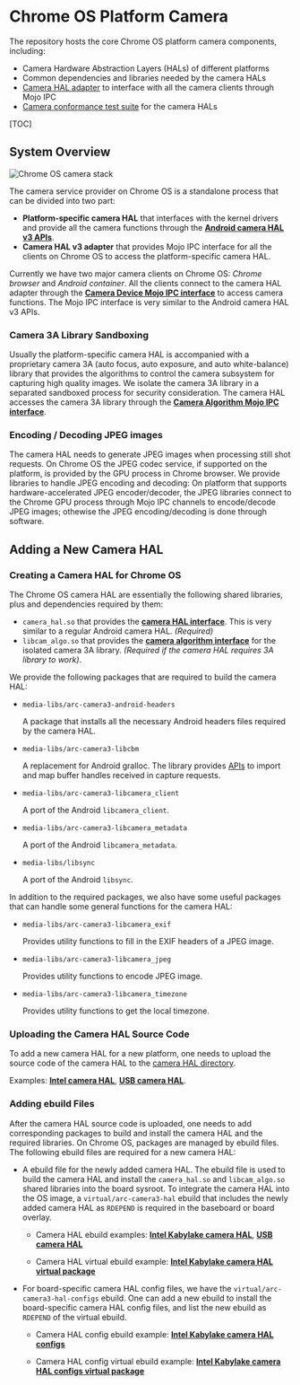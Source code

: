 # Chrome OS Platform Camera

The repository hosts the core Chrome OS platform camera components, including:

- Camera Hardware Abstraction Layers (HALs) of different platforms
- Common dependencies and libraries needed by the camera HALs
- [Camera HAL adapter](/hal_adapter) to interface with all the camera clients
  through Mojo IPC
- [Camera conformance test suite](/camera3_test) for the camera HALs

[TOC]

## System Overview

![Chrome OS camera stack](/docs/images/cros_camera_stack.png)

The camera service provider on Chrome OS is a standalone process that can be
divided into two part:

- **Platform-specific camera HAL** that interfaces with the kernel drivers and
  provide all the camera functions through the [**Android camera HAL v3 APIs**](
  /android/header_files/include/hardware/libhardware/include/hardware/camera3.h).
- **Camera HAL v3 adapter** that provides Mojo IPC interface for all the clients
  on Chrome OS to access the platform-specific camera HAL.

Currently we have two major camera clients on Chrome OS: _Chrome browser_ and
_Android container_.  All the clients connect to the camera HAL adapter through
the [**Camera Device Mojo IPC interface**](/hal_adapter/mojo/arc_camera3.mojom)
to access camera functions. The Mojo IPC interface is very similar to the
Android camera HAL v3 APIs.

### Camera 3A Library Sandboxing

Usually the platform-specific camera HAL is accompanied with a proprietary
camera 3A (auto focus, auto exposure, and auto white-balance) library that
provides the algorithms to control the camera subsystem for capturing high
quality images.  We isolate the camera 3A library in a separated sandboxed
process for security consideration. The camera HAL accesses the camera 3A
library through the [**Camera Algorithm Mojo IPC interface**](
/common/mojo/camera_algorithm.mojom).

### Encoding / Decoding JPEG images

The camera HAL needs to generate JPEG images when processing still shot
requests.  On Chrome OS the JPEG codec service, if supported on the platform, is
provided by the GPU process in Chrome browser.  We provide libraries to handle
JPEG encoding and decoding: On platform that supports hardware-accelerated
JPEG encoder/decoder, the JPEG libraries connect to the Chrome GPU process
through Mojo IPC channels to encode/decode JPEG images; othewise the JPEG
encoding/decoding is done through software.

## Adding a New Camera HAL

### Creating a Camera HAL for Chrome OS

The Chrome OS camera HAL are essentially the following shared libraries, plus
and dependencies required by them:

- `camera_hal.so` that provides the [**camera HAL interface**](
  /android/header_files/include/hardware/libhardware/include/hardware/camera_common.h).
  This is very similar to a regular Android camera HAL. _(Required)_
- `libcam_algo.so` that provides the [**camera algorithm interface**](
  include/arc/camera_algorithm.h) for the isolated camera 3A library.
  _(Required if the camera HAL requires 3A library to work)_.

We provide the following packages that are required to build the camera HAL:

- `media-libs/arc-camera3-android-headers`

  A package that installs all the necessary Android headers files required by
  the camera HAL.

- `media-libs/arc-camera3-libcbm`

  A replacement for Android gralloc. The library provides [APIs](
  include/arc/camera_buffer_mapper.h) to import and map buffer handles received
  in capture requests.

- `media-libs/arc-camera3-libcamera_client`

  A port of the Android `libcamera_client`.

- `media-libs/arc-camera3-libcamera_metadata`

  A port of the Android `libcamera_metadata`.

- `media-libs/libsync`

  A port of the Android `libsync`.

In addition to the required packages, we also have some useful packages that can
handle some general functions for the camera HAL:

- `media-libs/arc-camera3-libcamera_exif`

  Provides utility functions to fill in the EXIF headers of a JPEG image.

- `media-libs/arc-camera3-libcamera_jpeg`

  Provides utility functions to encode JPEG image.

- `media-libs/arc-camera3-libcamera_timezone`

  Provides utility functions to get the local timezone.

### Uploading the Camera HAL Source Code

To add a new camera HAL for a new platform, one needs to upload the source code
of the camera HAL to the [camera HAL directory](/hal).

Examples: [**Intel camera HAL**](/hal/intel), [**USB camera HAL**](/hal/usb).

### Adding ebuild Files

After the camera HAL source code is uploaded, one needs to add corresponding
packages to build and install the camera HAL and the required libraries.  On
Chrome OS, packages are managed by ebuild files.  The following ebuild files are
required for a new camera HAL:

- A ebuild file for the newly added camera HAL.  The ebuild file is used to
  build the camera HAL and install the `camera_hal.so` and `libcam_algo.so`
  shared libraries into the board sysroot.  To integrate the camera HAL into the
  OS image, a `virtual/arc-camera3-hal` ebuild that includes the newly added
  camera HAL as `RDEPEND` is required in the baseboard or board overlay.

  - Camera HAL ebuild examples: [**Intel Kabylake camera HAL**], [**USB camera HAL**]

  - Camera HAL virtual ebuild example: [**Intel Kabylake camera HAL virtual package**]

[**Intel Kabylake camera HAL**]: https://chromium.googlesource.com/chromiumos/overlays/board-overlays/+/master/chipset-kbl/media-libs/arc-camera3-hal-intel-ipu3/
[**USB camera HAL**]: https://chromium.googlesource.com/chromiumos/overlays/chromiumos-overlay/+/master/media-libs/arc-camera3-hal-usb/
[**Intel Kabylake camera HAL virtual package**]: https://chromium.googlesource.com/chromiumos/overlays/board-overlays/+/master/baseboard-poppy/virtual/arc-camera3-hal/

- For board-specific camera HAL config files, we have the
  `virtual/arc-camera3-hal-configs` ebuild.  One can add a new ebuild to install
  the board-specific camera HAL config files, and list the new ebuild as
  `RDEPEND` of the virtual ebuild.

  - Camera HAL config ebuild example: [**Intel Kabylake camera HAL configs**]

  - Camera HAL config virtual ebuild example: [**Intel Kabylake camera HAL configs virtual package**]

[**Intel Kabylake camera HAL configs**]: https://chromium.googlesource.com/chromiumos/overlays/board-overlays/+/master/baseboard-poppy/media-libs/arc-camera3-hal-configs-poppy/
[**Intel Kabylake camera HAL configs virtual package**]: https://chromium.googlesource.com/chromiumos/overlays/board-overlays/+/master/baseboard-poppy/virtual/arc-camera3-hal-configs/
